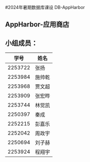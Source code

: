 #2024年暑期数据库课设 DB-AppHarbor 
## AppHarbor-应用商店

## 小组成员：
| 学号    | 姓名   |
| ------- | ------ |
| 2253722 | 张扬   |
| 2253984 | 施帅乾 |
| 2253968 | 贾文超 |
| 2253909 | 张宏晔 |
| 2253744 | 林觉凯 |
| 2250397 | 秦成   |
| 2252215 | 彭嘉乐 |
| 2252042 | 周政宇 |
| 2250694 | 刘子赫 |
| 2253924 | 程翔宇 |